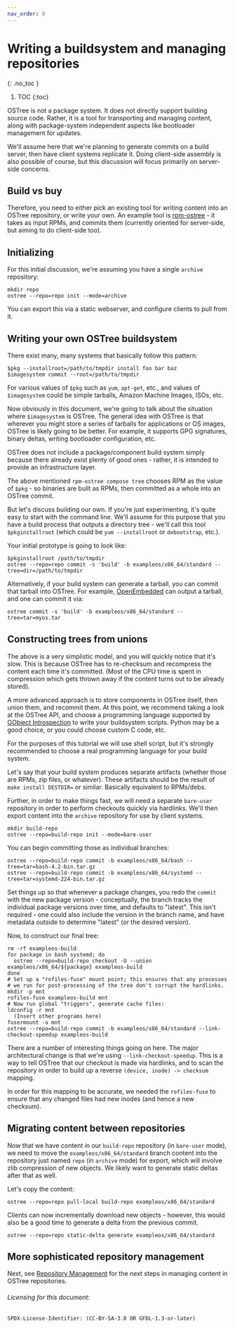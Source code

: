 ```yaml
---
nav_order: 8
---
```


# Writing a buildsystem and managing repositories
{: .no_toc }

1. TOC
{:toc}

OSTree is not a package system.  It does not directly support building
source code.  Rather, it is a tool for transporting and managing
content, along with package-system independent aspects like bootloader
management for updates.

We'll assume here that we're planning to generate commits on a build
server, then have client systems replicate it.  Doing client-side
assembly is also possible of course, but this discussion will focus
primarily on server-side concerns.

## Build vs buy

Therefore, you need to either pick an existing tool for writing
content into an OSTree repository, or write your own.  An example
tool is [rpm-ostree](https://github.com/coreos/rpm-ostree) - it
takes as input RPMs, and commits them (currently oriented for
server-side, but aiming to do client-side too).

## Initializing

For this initial discussion, we're assuming you have a single
`archive` repository:

```
mkdir repo
ostree --repo=repo init --mode=archive
```

You can export this via a static webserver, and configure clients to
pull from it.

## Writing your own OSTree buildsystem

There exist many, many systems that basically follow this pattern:

```
$pkg --installroot=/path/to/tmpdir install foo bar baz
$imagesystem commit --root=/path/to/tmpdir
```

For various values of `$pkg` such as `yum`, `apt-get`, etc., and
values of `$imagesystem` could be simple tarballs, Amazon Machine
Images, ISOs, etc.

Now obviously in this document, we're going to talk about the
situation where `$imagesystem` is OSTree.  The general idea with
OSTree is that wherever you might store a series of tarballs for
applications or OS images, OSTree is likely going to be better.  For
example, it supports GPG signatures, binary deltas, writing bootloader
configuration, etc.

OSTree does not include a package/component build system simply
because there already exist plenty of good ones - rather, it is
intended to provide an infrastructure layer.

The above mentioned `rpm-ostree compose tree` chooses RPM as the value
of `$pkg` - so binaries are built as RPMs, then committed as a whole
into an OSTree commit.

But let's discuss building our own.  If you're just experimenting,
it's quite easy to start with the command line.  We'll assume for this
purpose that you have a build process that outputs a directory tree -
we'll call this tool `$pkginstallroot` (which could be `yum
--installroot` or `debootstrap`, etc.).

Your initial prototype is going to look like:

```
$pkginstallroot /path/to/tmpdir
ostree --repo=repo commit -s 'build' -b exampleos/x86_64/standard --tree=dir=/path/to/tmpdir
```

Alternatively, if your build system can generate a tarball, you can
commit that tarball into OSTree.  For example,
[OpenEmbedded](http://www.openembedded.org/) can output a tarball, and
one can commit it via:

```
ostree commit -s 'build' -b exampleos/x86_64/standard --tree=tar=myos.tar
```

## Constructing trees from unions

The above is a very simplistic model, and you will quickly notice that
it's slow.  This is because OSTree has to re-checksum and recompress
the content each time it's committed.  (Most of the CPU time is spent
in compression which gets thrown away if the content turns out to be
already stored).

A more advanced approach is to store components in OSTree itself, then
union them, and recommit them.  At this point, we recommend taking a
look at the OSTree API, and choose a programming language supported by
[GObject Introspection](https://wiki.gnome.org/Projects/GObjectIntrospection)
to write your buildsystem scripts.  Python may be a good choice, or
you could choose custom C code, etc.

For the purposes of this tutorial we will use shell script, but it's
strongly recommended to choose a real programming language for your
build system.

Let's say that your build system produces separate artifacts (whether
those are RPMs, zip files, or whatever).  These artifacts should be
the result of `make install DESTDIR=` or similar.  Basically
equivalent to RPMs/debs.

Further, in order to make things fast, we will need a separate
`bare-user` repository in order to perform checkouts quickly via
hardlinks.  We'll then export content into the `archive` repository
for use by client systems.

```
mkdir build-repo
ostree --repo=build-repo init --mode=bare-user
```

You can begin committing those as individual branches:

```
ostree --repo=build-repo commit -b exampleos/x86_64/bash --tree=tar=bash-4.2-bin.tar.gz
ostree --repo=build-repo commit -b exampleos/x86_64/systemd --tree=tar=systemd-224-bin.tar.gz
```

Set things up so that whenever a package changes, you redo the
`commit` with the new package version - conceptually, the branch
tracks the individual package versions over time, and defaults to
"latest".  This isn't required - one could also include the version in
the branch name, and have metadata outside to determine "latest" (or
the desired version).

Now, to construct our final tree:

```
rm -rf exampleos-build
for package in bash systemd; do
  ostree --repo=build-repo checkout -U --union exampleos/x86_64/${package} exampleos-build
done
# Set up a "rofiles-fuse" mount point; this ensures that any processes
# we run for post-processing of the tree don't corrupt the hardlinks.
mkdir -p mnt
rofiles-fuse exampleos-build mnt
# Now run global "triggers", generate cache files:
ldconfig -r mnt
  (Insert other programs here)
fusermount -u mnt
ostree --repo=build-repo commit -b exampleos/x86_64/standard --link-checkout-speedup exampleos-build
```

There are a number of interesting things going on here.  The major
architectural change is that we're using `--link-checkout-speedup`.
This is a way to tell OSTree that our checkout is made via hardlinks,
and to scan the repository in order to build up a reverse `(device,
inode) -> checksum` mapping.

In order for this mapping to be accurate, we needed the `rofiles-fuse`
to ensure that any changed files had new inodes (and hence a new
checksum).

## Migrating content between repositories

Now that we have content in our `build-repo` repository (in
`bare-user` mode), we need to move the `exampleos/x86_64/standard`
branch content into the repository just named `repo` (in `archive`
mode) for export, which will involve zlib compression of new objects.
We likely want to generate static deltas after that as well.

Let's copy the content:

```
ostree --repo=repo pull-local build-repo exampleos/x86_64/standard
```

Clients can now incrementally download new objects - however, this
would also be a good time to generate a delta from the previous
commit.

```
ostree --repo=repo static-delta generate exampleos/x86_64/standard
```

## More sophisticated repository management

Next, see [Repository Management](repository-management.md) for the
next steps in managing content in OSTree repositories.

###### Licensing for this document:
`SPDX-License-Identifier: (CC-BY-SA-3.0 OR GFDL-1.3-or-later)`
